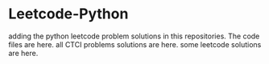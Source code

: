 # Leetcode-Python
adding the python leetcode problem solutions in this repositories. 
The code files are here.
all CTCI problems solutions are here.
some leetcode solutions are here.












































































































































































































































































































































































































































































































































































































































































































































































































































































































































































































































































































































